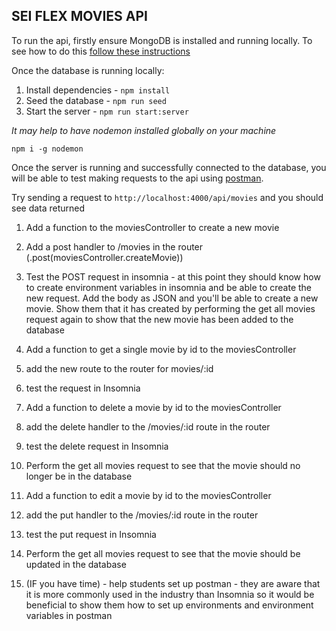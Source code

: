 ## SEI FLEX MOVIES API

To run the api, firstly ensure MongoDB is installed and running locally. To see how to do this [follow these instructions]('https://docs.mongodb.com/manual/installation/)

Once the database is running locally:

1. Install dependencies - `npm install`
2. Seed the database - `npm run seed`
3. Start the server - `npm run start:server`

<em>It may help to have nodemon installed globally on your machine</em>

`npm i -g nodemon`

Once the server is running and successfully connected to the database, you will be able to test making requests to the api using [postman]('https://www.postman.com/downloads/).

Try sending a request to `http://localhost:4000/api/movies` and you should see data returned

1. Add a function to the moviesController to create a new movie
2. Add a post handler to /movies in the router (.post(moviesController.createMovie))
3. Test the POST request in insomnia - at this point they should know how to create environment variables in insomnia and be able to create the new request. Add the body as JSON and you'll be able to create a new movie. Show them that it has created by performing the get all movies request again to show that the new movie has been added to the database

4. Add a function to get a single movie by id to the moviesController
5. add the new route to the router for movies/:id
6. test the request in Insomnia

7. Add a function to delete a movie by id to the moviesController
8. add the delete handler to the /movies/:id route in the router
9. test the delete request in Insomnia
10. Perform the get all movies request to see that the movie should no longer be in the database

11. Add a function to edit a movie by id to the moviesController
12. add the put handler to the /movies/:id route in the router
13. test the put request in Insomnia
14. Perform the get all movies request to see that the movie should be updated in the database

15. (IF you have time) - help students set up postman - they are aware that it is more commonly used in the industry than Insomnia so it would be beneficial to show them how to set up environments and environment variables in postman
